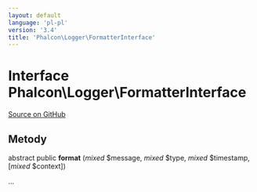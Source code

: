 ```yaml
---
layout: default
language: 'pl-pl'
version: '3.4'
title: 'Phalcon\Logger\FormatterInterface'
---
```


# Interface **Phalcon\Logger\FormatterInterface**

<a href="https://github.com/phalcon/cphalcon/tree/v3.4.0/phalcon/logger/formatterinterface.zep" class="btn btn-default btn-sm">Source on GitHub</a>

## Metody

abstract public **format** (*mixed* $message, *mixed* $type, *mixed* $timestamp, [*mixed* $context])

...